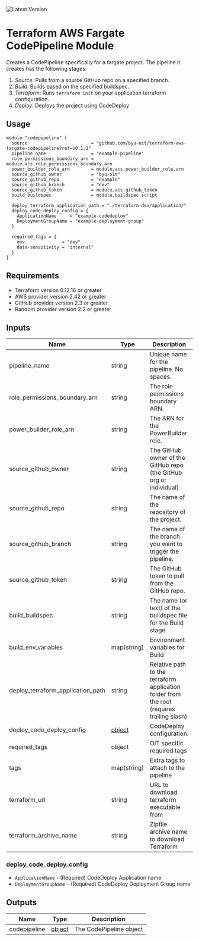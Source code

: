 ![Latest Version](https://img.shields.io/github/v/release/byu-oit/terraform-aws-fargate-codepipeline?sort=semver)

# Terraform AWS Fargate CodePipeline Module

Creates a CodePipeline specifically for a fargate project. The pipeline it creates has the following stages:

1. *Source*: Pulls from a source GitHub repo on a specified branch.
2. *Build*: Builds based on the specified buildspec.
3. *Terraform*: Runs `terraform init` on your application terraform configuration.
4. *Deploy*: Deploys the project using CodeDeploy

## Usage
```hcl
module "codepipeline" {
  source                        = "github.com/byu-oit/terraform-aws-fargate-codepipeline?ref=v0.1.1"
  pipeline_name                 = "example-pipeline"
  role_permissions_boundary_arn = module.acs.role_permissions_boundary.arn
  power_builder_role_arn        = module.acs.power_builder_role.arn
  source_github_owner           = "byu-oit"
  source_github_repo            = "example"
  source_github_branch          = "dev"
  source_github_token           = module.acs.github_token
  build_buildspec               = module.buildspec.script

  deploy_terraform_application_path = "./terraform-dev/application/"
  deploy_code_deploy_config = {
    ApplicationName     = "example-codedeploy"
    DeploymentGroupName = "example-deployment-group"
  }

  required_tags = {
    env              = "dev"
    data-sensitivity = "internal"
  }
}
```

## Requirements
* Terraform version 0.12.16 or greater
* AWS provider version 2.42 or greater
* GitHub provider version 2.3 or greater
* Random provider version 2.2 or greater

## Inputs
| Name | Type |Description | Default |
| --- | --- | --- | --- |
| pipeline_name | string | Unique name for the pipeline. No spaces. | |
| role_permissions_boundary_arn | string | The role permissions boundary ARN. | |
| power_builder_role_arn | string | The ARN for the PowerBuilder role. | |
| source_github_owner | string | The GitHub owner of the GitHub repo (the GitHub org or individual) | |
| source_github_repo | string | The name of the repository of the project. | |
| source_github_branch | string | The name of the branch you want to trigger the pipeline. | |
| source_github_token | string | The GitHub token to pull from the GitHub repo. | null |
| build_buildspec | string | The name (or text) of the buildspec file for the Build stage. | buildspec.yml|
| build_env_variables | map(string) | Environment variables for Build | {} |
| deploy_terraform_application_path | string | Relative path to the terraform application folder from the root (requires trailing slash) | |
| deploy_code_deploy_config | [object](#deploy_code_deploy_config) | CodeDeploy configuration. | |
| required_tags | object | OIT specific required tags | |
| tags | map(string) | Extra tags to attach to the pipeline | {} |
| terraform_url | string | URL to download terraform executable from | https://releases.hashicorp.com/terraform/0.12.20/ |
| terraform_archive_name | string | Zipfile archive name to download Terraform | terraform_0.12.20_linux_amd64.zip |

### deploy_code_deploy_config
 * `ApplicationName` - (Required) CodeDeploy Application name
 * `DeploymentGroupName` - (Required) CodeDeploy Deployment Group name

## Outputs
| Name | Type | Description |
| --- | --- | --- |
| codepipeline | [object](https://www.terraform.io/docs/providers/aws/r/codepipeline.html#argument-reference) | The CodePipeline object |
